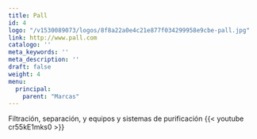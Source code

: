 ```yaml
---
title: Pall
id: 4
logo: "/v1530089073/logos/8f8a22a0e4c21e877f034299958e9cbe-pall.jpg"
link: http://www.pall.com
catalogo: ''
meta_keywords: ''
meta_description: ''
draft: false
weight: 4
menu:
  principal:
    parent: "Marcas"
---
```

Filtración, separación, y equipos y sistemas de purificación
{{< youtube cr55kE1mks0 >}}